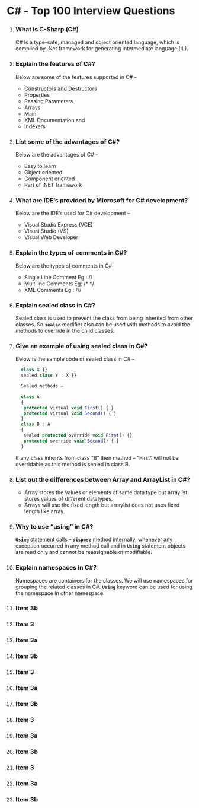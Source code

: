 # C# - Top 100 Interview Questions


1. ### What is C-Sharp (C#)
    C# is a type-safe, managed and object oriented language, which is compiled by .Net framework for generating intermediate language (IL).
1. ### Explain the features of C#?
    Below are some of the features supported in C# -
    *  Constructors and Destructors
    *  Properties
    *  Passing Parameters
    *  Arrays
    *  Main
    *  XML Documentation and
    *  Indexers  
1. ### List some of the advantages of C#?
    Below are the advantages of C# -
    *  Easy to learn
    *  Object oriented
    *  Component oriented
    *  Part of .NET framework
1. ### What are IDE’s provided by Microsoft for C# development?
    Below are the IDE’s used for C# development –
    *  Visual Studio Express (VCE)
    *  Visual Studio (VS)
    *  Visual Web Developer
1. ### Explain the types of comments in C#?
    Below are the types of comments in C# 
    *  Single Line Comment Eg : //
    *  Multiline Comments Eg: /* */
    *  XML Comments Eg : ///
1. ### Explain sealed class in C#?
    Sealed class is used to prevent the class from being inherited from other classes. So __`sealed`__ modifier also can be used with methods to avoid the methods to override in the child classes.
1. ### Give an example of using sealed class in C#?
    Below is the sample code of sealed class in C# -
    
    ```javascript
      class X {} 
      sealed class Y : X {}

      Sealed methods –

      class A
      {
       protected virtual void First() { }
       protected virtual void Second() { }
      }
      class B : A
      {
       sealed protected override void First() {}
       protected override void Second() { }
      }
    ```
    If any class inherits from class “B” then method – “First” will not be overridable as this method is sealed in class B.
1. ### List out the differences between Array and ArrayList in C#?
    * Array stores the values or elements of same data type but arraylist stores values of different datatypes.
    * Arrays will use the fixed length but arraylist does not uses fixed length like array.
1. ### Why to use “using” in C#?
    __`Using`__ statement calls – __`dispose`__ method internally, whenever any exception occurred in any method call and in __`Using`__ statement objects are read only and cannot be reassignable or modifiable.
1. ### Explain namespaces in C#?
    Namespaces are containers for the classes. We will use namespaces for grouping the related classes in C#. __`Using`__ keyword can be used for using the namespace in other namespace.
1. ### Item 3b
1. ### Item 3
1. ### Item 3a
1. ### Item 3b
1. ### Item 3
1. ### Item 3a
1. ### Item 3b
1. ### Item 3
1. ### Item 3a
1. ### Item 3b
1. ### Item 3
1. ### Item 3a
1. ### Item 3b
